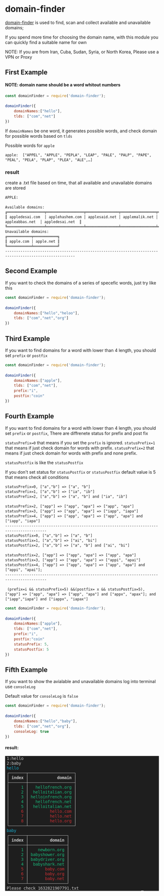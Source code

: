 # domain-finder

[domain-finder](https://github.com/mohammadyaser/domain-finder) is used to find, scan and collect available and unavailable domains;

If you spend more time for choosing the domain name, with this module you can quickly find a suitable name for own

NOTE: If you are from Iran, Cuba, Sudan, Syria, or North Korea, Please use a VPN or Proxy
## First Example ##

#### NOTE: domain name should be a word whitout numbers

```javascript
const domainFinder = require('domain-finder');

domainFinder({
    domainNames:["hello"],
    tlds: ["com","net"]
})
```

If `domainNames` be one word, it generates possible words, and check domain for possible words based on `tlds`

Possible words for `apple`
```
apple:  ["APPEL", "APPLE", "PEPLA", "LEAP", "PALE", "PALP", "PAPE", "PEAL", "PELA", "PLAP", "PLEA", "ALE",…]
```
### result ####
create a .txt file based on time, that all available and unavailable domains are stored

```
APPLE:

Available domains:
╔═════════════════╤═════════════════╤═══════════════╤════════════════╤═════════════════╤═════════════════╗
║ appledesai.com  │ applehashem.com │ applesaid.net │ applemalik.net │ appleabbas.net  │ appledesai.net  ║
╚═════════════════╧═════════════════╧═══════════════╧════════════════╧═════════════════╧═════════════════╝
Unavailable domains:
╔═══════════╤═══════════╗
║ apple.com │ apple.net ║
╚═══════════╧═══════════╝
------------------------------------------------------------------------------------------------------
````

## Second Example ##

If you want to check the domains of a series of specefic words, just try like this

```javascript
const domainFinder = require('domain-finder');

domainFinder({
    domainNames:["hello","heloo"],
    tlds: ["com","net","org"]
})

```
## Third Example ##
If you want to find domains for a word with lower than 4 length, you should set `prefix` or `postfix`

```javascript
const domainFinder = require('domain-finder');

domainFinder({
    domainNames:["apple"],
    tlds: ["com","net"],
    prefix:"i",
    postfix:"coin"
})
```
## Fourth Example ##
If you want to find domains for a word with lower than 4 length, you should set `prefix` or `postfix`,
There are diffrenete status for prefix and post fix

`statusPrefix=0` that means if you set the `prefix` is ignored.
`statusPrefix=1` that means if just check domain for words with prefix.
`statusPrefix=2` that means if just check domain for words with prefix and none prefix.

`statusPostfix` is like the `statusPostfix`


If you don't set status for `statusPostfix` or `statusPostfix` default value is 5 that means check all conditions


```
statusPrefix=0, ["a","b"] => ["a", "b"]
statusPrefix=1, ["a","b"] => ["ia", "ib"]
statusPrefix=2, ["a","b"] => ["a", "b"] and ["ia", "ib"] 

statusPrefix=2, ["app"] => ["app", "apa"] => ["app", "apa"] 
statusPrefix=3, ["app"] => ["app", "apa"] => ["iapp", "iapa"] 
statusPrefix=4, ["app"] => ["app", "apa"] => ["app", "apa"] and ["iapp", "iapa"] 
-----------------------------------------------------------------------------------------
statusPostfix=0, ["a","b"] => ["a", "b"]
statusPostfix=1, ["a","b"] => ["ai", "bi"]
statusPostfix=2, ["a","b"] => ["a", "b"] and ["ai", "bi"] 

statusPostfix=2, ["app"] => ["app", "apa"] => ["app", "apa"] 
statusPostfix=3, ["app"] => ["app", "apa"] => ["appi", "apai"] 
statusPostfix=4, ["app"] => ["app", "apa"] => ["app", "apa"] and ["appi", "apai"];
-----------------------------------------------------------------------------------------

 (prefix=i && statusPrefix=5) &&(postfix= x && statusPostfix=5), 
["app"] => ["app", "apa"] => ["app", "apa"] and ["appx", "apax"]; and ["iapp","iapa"] and ["iappx", "iapax"]
```


```javascript
const domainFinder = require('domain-finder');

domainFinder({
    domainNames:["apple"],
    tlds: ["com","net"],
    prefix:"i",
    postfix:"coin"
    statusPrefix: 5,
    statusPostfix: 5
})
```

## Fifth Example ##

If you want to show the avialable and unavailable domains log into terminal use `consoleLog`

Default value for `consoleLog` is `false`
```javascript
const domainFinder = require('domain-finder');

domainFinder({
    domainNames:["hello","baby"],
    tlds: ["com","net","org"],
    consoleLog: true
})
```

#### result: ####

![alt text](https://github.com/mohammadyaser/domain-finder/blob/master/assets/result.png)




